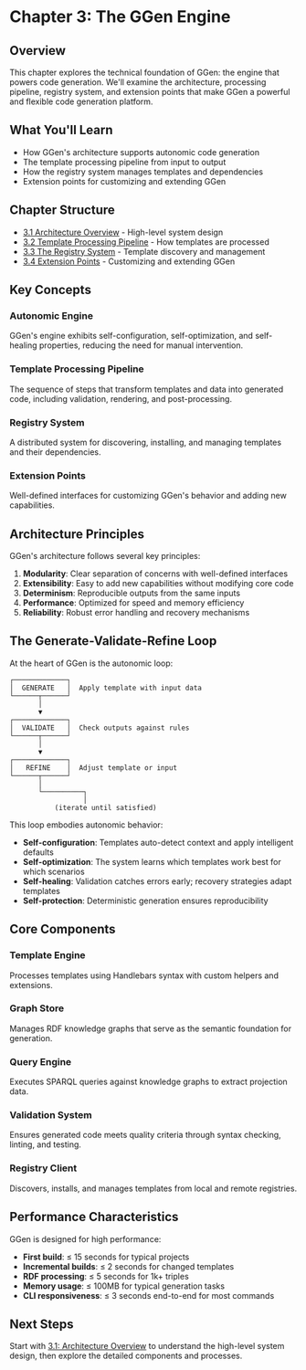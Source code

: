# Chapter 3: The GGen Engine

## Overview

This chapter explores the technical foundation of GGen: the engine that powers code generation. We'll examine the architecture, processing pipeline, registry system, and extension points that make GGen a powerful and flexible code generation platform.

## What You'll Learn

- How GGen's architecture supports autonomic code generation
- The template processing pipeline from input to output
- How the registry system manages templates and dependencies
- Extension points for customizing and extending GGen

## Chapter Structure

- [3.1 Architecture Overview](./chapter-3-1.md) - High-level system design
- [3.2 Template Processing Pipeline](./chapter-3-2.md) - How templates are processed
- [3.3 The Registry System](./chapter-3-3.md) - Template discovery and management
- [3.4 Extension Points](./chapter-3-4.md) - Customizing and extending GGen

## Key Concepts

### **Autonomic Engine**
GGen's engine exhibits self-configuration, self-optimization, and self-healing properties, reducing the need for manual intervention.

### **Template Processing Pipeline**
The sequence of steps that transform templates and data into generated code, including validation, rendering, and post-processing.

### **Registry System**
A distributed system for discovering, installing, and managing templates and their dependencies.

### **Extension Points**
Well-defined interfaces for customizing GGen's behavior and adding new capabilities.

## Architecture Principles

GGen's architecture follows several key principles:

1. **Modularity**: Clear separation of concerns with well-defined interfaces
2. **Extensibility**: Easy to add new capabilities without modifying core code
3. **Determinism**: Reproducible outputs from the same inputs
4. **Performance**: Optimized for speed and memory efficiency
5. **Reliability**: Robust error handling and recovery mechanisms

## The Generate-Validate-Refine Loop

At the heart of GGen is the autonomic loop:

```
┌─────────────┐
│  GENERATE   │  Apply template with input data
└──────┬──────┘
       │
       ▼
┌─────────────┐
│  VALIDATE   │  Check outputs against rules
└──────┬──────┘
       │
       ▼
┌─────────────┐
│   REFINE    │  Adjust template or input
└──────┬──────┘
       │
       └──────────┐
                  │
           (iterate until satisfied)
```

This loop embodies autonomic behavior:
- **Self-configuration**: Templates auto-detect context and apply intelligent defaults
- **Self-optimization**: The system learns which templates work best for which scenarios
- **Self-healing**: Validation catches errors early; recovery strategies adapt templates
- **Self-protection**: Deterministic generation ensures reproducibility

## Core Components

### **Template Engine**
Processes templates using Handlebars syntax with custom helpers and extensions.

### **Graph Store**
Manages RDF knowledge graphs that serve as the semantic foundation for generation.

### **Query Engine**
Executes SPARQL queries against knowledge graphs to extract projection data.

### **Validation System**
Ensures generated code meets quality criteria through syntax checking, linting, and testing.

### **Registry Client**
Discovers, installs, and manages templates from local and remote registries.

## Performance Characteristics

GGen is designed for high performance:

- **First build**: ≤ 15 seconds for typical projects
- **Incremental builds**: ≤ 2 seconds for changed templates
- **RDF processing**: ≤ 5 seconds for 1k+ triples
- **Memory usage**: ≤ 100MB for typical generation tasks
- **CLI responsiveness**: ≤ 3 seconds end-to-end for most commands

## Next Steps

Start with [3.1: Architecture Overview](./chapter-3-1.md) to understand the high-level system design, then explore the detailed components and processes.
